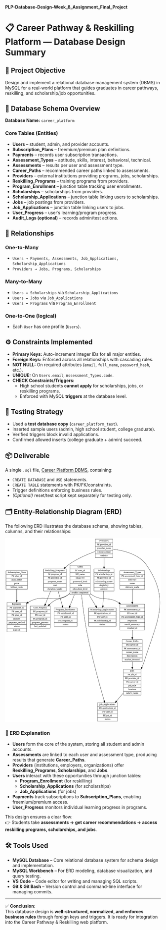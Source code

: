 #### PLP-Database-Design-Week_8_Assignment_Final_Project

# 📋 Career Pathway & Reskilling Platform — Database Design Summary

## 🎯 Project Objective
Design and implement a relational database management system (DBMS) in MySQL for a real-world platform that guides graduates in career pathways, reskilling, and scholarship/job opportunities.


## 📂 Database Schema Overview
**Database Name:** `career_platform`

### Core Tables (Entities)
- **Users** – student, admin, and provider accounts.  
- **Subscription_Plans** – freemium/premium plan definitions.  
- **Payments** – records user subscription transactions.  
- **Assessment_Types** – aptitude, skills, interest, behavioral, technical.  
- **Assessments** – results per user and assessment type.  
- **Career_Paths** – recommended career paths linked to assessments.  
- **Providers** – external institutions providing programs, jobs, scholarships.  
- **Reskilling_Programs** – training programs from providers.  
- **Program_Enrollment** – junction table tracking user enrollments.  
- **Scholarships** – scholarships from providers.  
- **Scholarship_Applications** – junction table linking users to scholarships.  
- **Jobs** – job postings from providers.  
- **Job_Applications** – junction table linking users to jobs.  
- **User_Progress** – user’s learning/program progress.  
- **Audit_Logs (optional)** – records admin/test actions.  



## 🔗 Relationships
### One-to-Many
- `Users → Payments, Assessments, Job_Applications, Scholarship_Applications`  
- `Providers → Jobs, Programs, Scholarships`  

### Many-to-Many
- `Users ↔ Scholarships` via `Scholarship_Applications`  
- `Users ↔ Jobs` via `Job_Applications`  
- `Users ↔ Programs` via `Program_Enrollment`  

### One-to-One (logical)
- Each `User` has one profile (`Users`).  


## ⚙️ Constraints Implemented
- **Primary Keys:** Auto-increment integer IDs for all major entities.  
- **Foreign Keys:** Enforced across all relationships with cascading rules.  
- **NOT NULL:** On required attributes (`email`, `full_name`, `password_hash`, etc.).  
- **UNIQUE:** On `Users.email`, `Assessment_Types.code`.  
- **CHECK Constraints/Triggers:**  
  - High school students **cannot apply** for scholarships, jobs, or reskilling programs.  
  - Enforced with MySQL **triggers** at the database level.  


## 🧪 Testing Strategy
- Used a **test database copy** (`career_platform_test`).  
- Inserted sample users (admin, high school student, college graduate).  
- Verified triggers block invalid applications.  
- Confirmed allowed inserts (college graduate + admin) succeed.  


## 📦 Deliverable
A single `.sql` file, [Career Platform DBMS](Career_Platform_Schema_DBMS.sql), containing:  
- `CREATE DATABASE` and `USE` statements.  
- `CREATE TABLE` statements with PK/FK/constraints.  
- Trigger definitions enforcing business rules.  
- *(Optional)* reset/test script kept separately for testing only.  


## 🗂️ Entity-Relationship Diagram (ERD)

The following ERD illustrates the database schema, showing tables, columns, and their relationships:

![Career Platform ERD](career_platform_erd.png)


### 🔎 ERD Explanation

- **Users** form the core of the system, storing all student and admin accounts.  
- **Assessments** are linked to each user and assessment type, producing results that generate **Career_Paths**.  
- **Providers** (institutions, employers, organizations) offer **Reskilling_Programs**, **Scholarships**, and **Jobs**.  
- **Users** interact with these opportunities through junction tables:  
  - **Program_Enrollment** (for reskilling)  
  - **Scholarship_Applications** (for scholarships)  
  - **Job_Applications** (for jobs)  
- **Payments** track subscriptions to **Subscription_Plans**, enabling freemium/premium access.  
- **User_Progress** monitors individual learning progress in programs.  

This design ensures a clear flow:  
👉 Students take **assessments → get career recommendations → access reskilling programs, scholarships, and jobs**.  


## 🛠️ Tools Used

- **MySQL Database** – Core relational database system for schema design and implementation.  
- **MySQL Workbench** – For ERD modeling, database visualization, and query testing.  
- **VS Code** – Code editor for writing and managing SQL scripts.  
- **Git & Git Bash** – Version control and command-line interface for managing commits.  


----

✅ **Conclusion:**  
This database design is **well-structured, normalized, and enforces business rules** through foreign keys and triggers. It is ready for integration into the Career Pathway & Reskilling web platform.


